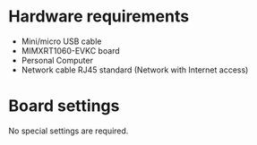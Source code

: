 Hardware requirements
===================
- Mini/micro USB cable
- MIMXRT1060-EVKC board
- Personal Computer
- Network cable RJ45 standard (Network with Internet access)

Board settings
============
No special settings are required.

